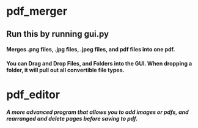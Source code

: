 # pdf_merger

## Run this by running gui.py
#### Merges .png files, .jpg files, .jpeg files, and pdf files into one pdf.

#### You can Drag and Drop Files, and Folders into the GUI. When dropping a folder, it will pull out all convertible file types.

# pdf_editor
##### A more advanced program that allows you to add images or pdfs, and rearranged and delete pages before saving to pdf.